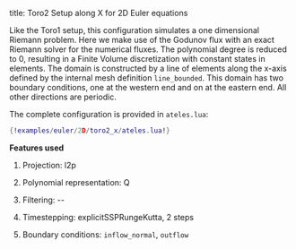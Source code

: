 title: Toro2 Setup along X for 2D Euler equations

Like the Toro1 setup, this configuration simulates a one dimensional Riemann
problem. Here we make use of the Godunov flux with an exact Riemann solver for
the numerical fluxes.
The polynomial degree is reduced to 0, resulting in a Finite Volume
discretization with constant states in elements.
The domain is constructed by a line of elements along the x-axis defined by
the internal mesh definition `line_bounded`.
This domain has two boundary conditions, one at the western end and on at the
eastern end. All other directions are periodic.

The complete configuration is provided in `ateles.lua`:

```lua
{!examples/euler/2D/toro2_x/ateles.lua!}
```


**Features used**

1. Projection: l2p

2. Polynomial representation: Q

3. Filtering: --

4. Timestepping: explicitSSPRungeKutta, 2 steps

5. Boundary conditions: `inflow_normal`, `outflow`
